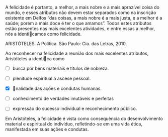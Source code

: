

A felicidade é portanto, a melhor, a mais nobre e a mais aprazível coisa do mundo, e esses atributos não devem estar separados como na inscrição existente em Delfos “das coisas, a mais nobre é a mais justa, e a melhor é a saúde; porém a mais doce é ter o que amamos”. Todos estes atributos estão presentes nas mais excelentes atividades, e entre essas a melhor, nós a identicamos como felicidade.

ARISTÓTELES. A Política. São Paulo: Cia. das Letras, 2010.

Ao reconhecer na felicidade a reunião dos mais excelentes atributos, Aristóteles a identica como



- [ ] busca por bens materiais e títulos de nobreza.
- [ ] plenitude espiritual a ascese pessoal.
- [x] nalidade das ações e condutas humanas.
- [ ] conhecimento de verdades imutáveis e perfeitas
- [ ] expressão do sucesso individual e reconhecimento público.


Em Aristóteles, a felicidade é vista como consequência do desenvolvimento material e espiritual do indivíduo, refletindo-se em uma vida ética, manifestada em suas ações e condutas.
